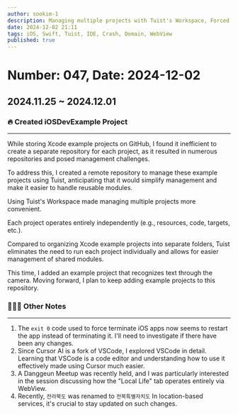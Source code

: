 ```yaml
---
author: sookim-1
description: Managing multiple projects with Tuist's Workspace, Forced termination in iOS apps, Understanding Cursor AI, Considerations for location-based services, 당근 Meetup
date: 2024-12-02 21:11
tags: iOS, Swift, Tuist, IDE, Crash, Domain, WebView
published: true
---
```

# Number: 047, Date: 2024-12-02
## 2024.11.25 ~ 2024.12.01
### 🔥 Created iOSDevExample Project

---

While storing Xcode example projects on GitHub, I found it inefficient to create a separate repository for each project, as it resulted in numerous repositories and posed management challenges.

To address this, I created a remote repository to manage these example projects using Tuist, anticipating that it would simplify management and make it easier to handle reusable modules.

Using Tuist's Workspace made managing multiple projects more convenient.

Each project operates entirely independently (e.g., resources, code, targets, etc.).

Compared to organizing Xcode example projects into separate folders, Tuist eliminates the need to run each project individually and allows for easier management of shared modules.

This time, I added an example project that recognizes text through the camera. Moving forward, I plan to keep adding example projects to this repository.

### 🙋🏻‍♂️ Other Notes

---

1. The `exit 0` code used to force terminate iOS apps now seems to restart the app instead of terminating it. I'll need to investigate if there have been any changes.
2. Since Cursor AI is a fork of VSCode, I explored VSCode in detail. Learning that VSCode is a code editor and understanding how to use it effectively made using Cursor much easier.
3. A Danggeun Meetup was recently held, and I was particularly interested in the session discussing how the "Local Life" tab operates entirely via WebView.
4. Recently, `전라북도` was renamed to `전북특별자치도` In location-based services, it's crucial to stay updated on such changes.
